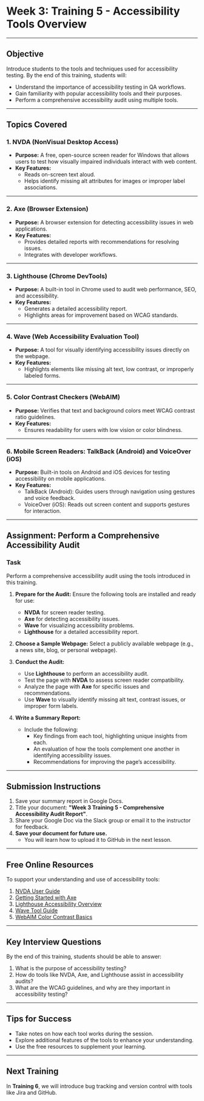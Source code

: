 # Week 3: Training 5 - Accessibility Tools Overview

---

## Objective
Introduce students to the tools and techniques used for accessibility testing. By the end of this training, students will:
- Understand the importance of accessibility testing in QA workflows.
- Gain familiarity with popular accessibility tools and their purposes.
- Perform a comprehensive accessibility audit using multiple tools.

---

## Topics Covered

### 1. NVDA (NonVisual Desktop Access)
- **Purpose:**
  A free, open-source screen reader for Windows that allows users to test how visually impaired individuals interact with web content.
- **Key Features:**
  - Reads on-screen text aloud.
  - Helps identify missing alt attributes for images or improper label associations.

---

### 2. Axe (Browser Extension)
- **Purpose:**
  A browser extension for detecting accessibility issues in web applications.
- **Key Features:**
  - Provides detailed reports with recommendations for resolving issues.
  - Integrates with developer workflows.

---

### 3. Lighthouse (Chrome DevTools)
- **Purpose:**
  A built-in tool in Chrome used to audit web performance, SEO, and accessibility.
- **Key Features:**
  - Generates a detailed accessibility report.
  - Highlights areas for improvement based on WCAG standards.

---

### 4. Wave (Web Accessibility Evaluation Tool)
- **Purpose:**
  A tool for visually identifying accessibility issues directly on the webpage.
- **Key Features:**
  - Highlights elements like missing alt text, low contrast, or improperly labeled forms.

---

### 5. Color Contrast Checkers (WebAIM)
- **Purpose:**
  Verifies that text and background colors meet WCAG contrast ratio guidelines.
- **Key Features:**
  - Ensures readability for users with low vision or color blindness.

---

### 6. Mobile Screen Readers: TalkBack (Android) and VoiceOver (iOS)
- **Purpose:**
  Built-in tools on Android and iOS devices for testing accessibility on mobile applications.
- **Key Features:**
  - TalkBack (Android): Guides users through navigation using gestures and voice feedback.
  - VoiceOver (iOS): Reads out screen content and supports gestures for interaction.

---

## Assignment: Perform a Comprehensive Accessibility Audit

### Task
Perform a comprehensive accessibility audit using the tools introduced in this training.

1. **Prepare for the Audit:**
   Ensure the following tools are installed and ready for use:
   - **NVDA** for screen reader testing.
   - **Axe** for detecting accessibility issues.
   - **Wave** for visualizing accessibility problems.
   - **Lighthouse** for a detailed accessibility report.

2. **Choose a Sample Webpage:**
   Select a publicly available webpage (e.g., a news site, blog, or personal webpage).

3. **Conduct the Audit:**
   - Use **Lighthouse** to perform an accessibility audit.
   - Test the page with **NVDA** to assess screen reader compatibility.
   - Analyze the page with **Axe** for specific issues and recommendations.
   - Use **Wave** to visually identify missing alt text, contrast issues, or improper form labels.

4. **Write a Summary Report:**
   - Include the following:
     - Key findings from each tool, highlighting unique insights from each.
     - An evaluation of how the tools complement one another in identifying accessibility issues.
     - Recommendations for improving the page’s accessibility.

---

## Submission Instructions
1. Save your summary report in Google Docs.
2. Title your document: **"Week 3 Training 5 - Comprehensive Accessibility Audit Report"**.
3. Share your Google Doc via the Slack group or email it to the instructor for feedback.
4. **Save your document for future use.**
   - You will learn how to upload it to GitHub in the next lesson.

---

## Free Online Resources
To support your understanding and use of accessibility tools:
1. [NVDA User Guide](https://www.nvaccess.org/documentation/user-guide/)
2. [Getting Started with Axe](https://www.deque.com/axe/)
3. [Lighthouse Accessibility Overview](https://developer.chrome.com/docs/lighthouse/accessibility/)
4. [Wave Tool Guide](https://wave.webaim.org/help)
5. [WebAIM Color Contrast Basics](https://webaim.org/articles/contrast/)

---

## Key Interview Questions
By the end of this training, students should be able to answer:
1. What is the purpose of accessibility testing?
2. How do tools like NVDA, Axe, and Lighthouse assist in accessibility audits?
3. What are the WCAG guidelines, and why are they important in accessibility testing?

---

## Tips for Success
- Take notes on how each tool works during the session.
- Explore additional features of the tools to enhance your understanding.
- Use the free resources to supplement your learning.

---

## Next Training
In **Training 6**, we will introduce bug tracking and version control with tools like Jira and GitHub.
